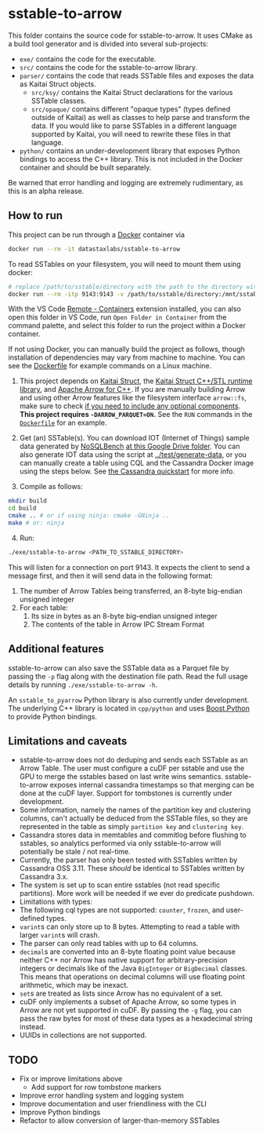 # sstable-to-arrow

This folder contains the source code for sstable-to-arrow. It uses CMake as a build tool generator and is divided into several sub-projects:

- `exe/` contains the code for the executable.
- `src/` contains the code for the sstable-to-arrow library.
- `parser/` contains the code that reads SSTable files and exposes the data as Kaitai Struct objects.
    - `src/ksy/` contains the Kaitai Struct declarations for the various SSTable classes.
    - `src/opaque/` contains different "opaque types" (types defined outside of Kaitai) as well as classes to help parse and transform the data. If you would like to parse SSTables in a different language supported by Kaitai, you will need to rewrite these files in that language.
- `python/` contains an under-development library that exposes Python bindings to access the C++ library. This is not included in the Docker container and should be built separately.

Be warned that error handling and logging are extremely rudimentary, as this is an alpha release.

## How to run

This project can be run through a [Docker](https://www.docker.com/) container via
```bash
docker run --rm -it datastaxlabs/sstable-to-arrow
```

To read SSTables on your filesystem, you will need to mount them using docker:
```bash
# replace /path/to/sstable/directory with the path to the directory with your sstables
docker run --rm -itp 9143:9143 -v /path/to/sstable/directory:/mnt/sstables --name sstable-to-arrow datastaxlabs/sstable-to-arrow /mnt/sstables
```

With the VS Code [Remote - Containers](https://marketplace.visualstudio.com/items?itemName=ms-vscode-remote.remote-containers) extension installed, you can also open this folder in VS Code, run `Open Folder in Container` from the command palette, and select this folder to run the project within a Docker container.

If not using Docker, you can manually build the project as follows, though installation of dependencies may vary from machine to machine. You can see the [Dockerfile](Dockerfile) for example commands on a Linux machine.

1. This project depends on [Kaitai Struct](`https://kaitai.io/#download`), the [Kaitai Struct C++/STL runtime library](https://github.com/kaitai-io/kaitai_struct_cpp_stl_runtime), and [Apache Arrow for C++](http://arrow.apache.org/docs/cpp/cmake.html). If you are manually building Arrow and using other Arrow features like the filesystem interface `arrow::fs`, make sure to check [if you need to include any optional components](http://arrow.apache.org/docs/developers/cpp/building.html#optional-components). **This project requires `-DARROW_PARQUET=ON`.** See the `RUN` commands in the [`Dockerfile`](Dockerfile) for an example.

2. Get (an) SSTable(s). You can download IOT (Internet of Things) sample data generated by [NoSQLBench](http://docs.nosqlbench.io/#/) [at this Google Drive folder](https://drive.google.com/drive/folders/1y-f6rRH3OfC8AvVTNuhcmvjihnaMWN4p?usp=sharing). You can also generate IOT data using the script at [../test/generate-data](../test/generate-data), or you can manually create a table using CQL and the Cassandra Docker image using the steps below. See [the Cassandra quickstart](https://cassandra.apache.org/quickstart/) for more info.

3. Compile as follows:

```bash
mkdir build
cd build
cmake .. # or if using ninja: cmake -GNinja ..
make # or: ninja
```

4. Run:

```bash
./exe/sstable-to-arrow <PATH_TO_SSTABLE_DIRECTORY>
```

This will listen for a connection on port 9143. It expects the client to send a
message first, and then it will send data in the following format:

1. The number of Arrow Tables being transferred, an 8-byte big-endian unsigned integer
2. For each table:
    1. Its size in bytes as an 8-byte big-endian unsigned integer
    2. The contents of the table in Arrow IPC Stream Format

## Additional features

sstable-to-arrow can also save the SSTable data as a Parquet file by passing the `-p` flag along with the destination file path. Read the full usage details by running `./exe/sstable-to-arrow -h`.

An `sstable_to_pyarrow` Python library is also currently under development. The underlying C++ library is located in `cpp/python` and uses [Boost.Python](https://www.boost.org/doc/libs/1_77_0/libs/python/doc/html/index.html) to provide Python bindings.

## Limitations and caveats

- sstable-to-arrow does not do deduping and sends each SSTable as an Arrow Table. The user must configure a cuDF per sstable and use the GPU to merge the sstables based on last write wins semantics. sstable-to-arrow exposes internal cassandra timestamps so that merging can be done at the cuDF layer. Support for tombstones is currently under development.
- Some information, namely the names of the partition key and clustering columns, can't actually be deduced from the SSTable files, so they are represented in the table as simply `partition key` and `clustering key`.
- Cassandra stores data in memtables and commitlog before flushing to sstables, so analytics performed via only sstable-to-arrow will potentially be stale / not real-time.
- Currently, the parser has only been tested with SSTables written by Cassandra OSS 3.11. These *should* be identical to SSTables written by Cassandra 3.x.
- The system is set up to scan entire sstables (not read specific partitions). More work will be needed if we ever do predicate pushdown.
- Limitations with types:
- The following cql types are not supported: `counter`, `frozen`, and user-defined types.
- `varint`s can only store up to 8 bytes. Attempting to read a table with larger `varint`s will crash.
- The parser can only read tables with up to 64 columns.
- `decimal`s are converted into an 8-byte floating point value because neither C++ nor Arrow has native support for arbitrary-precision integers or decimals like of the Java `BigInteger` or `BigDecimal` classes. This means that operations on decimal columns will use floating point arithmetic, which may be inexact.
- `set`s are treated as lists since Arrow has no equivalent of a set.
- cuDF only implements a subset of Apache Arrow, so some types in Arrow are not yet supported in cuDF. By passing the `-g` flag, you can pass the raw bytes for most of these data types as a hexadecimal string instead.
- UUIDs in collections are not supported.

## TODO

- Fix or improve limitations above
    - Add support for row tombstone markers
- Improve error handling system and logging system
- Improve documentation and user friendliness with the CLI
- Improve Python bindings
- Refactor to allow conversion of larger-than-memory SSTables

